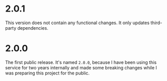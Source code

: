 # 2.0.1

This version does not contain any functional changes. It only updates third-party dependencies.

# 2.0.0

The first public release. It's named `2.0.0`, because I have been using this service for two years internally and made some breaking changes while I was preparing this project for the public.
